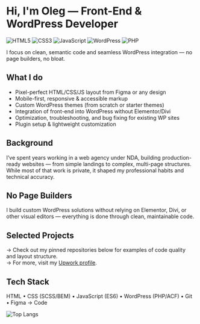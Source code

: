 # Hi, I'm Oleg — Front-End & WordPress Developer
![HTML5](https://img.shields.io/badge/HTML5-E34F26?style=flat&logo=html5&logoColor=white)
![CSS3](https://img.shields.io/badge/CSS3-1572B6?style=flat&logo=css3&logoColor=white)
![JavaScript](https://img.shields.io/badge/JavaScript-F7DF1E?style=flat&logo=javascript&logoColor=black)
![WordPress](https://img.shields.io/badge/WordPress-21759B?style=flat&logo=wordpress&logoColor=white)
![PHP](https://img.shields.io/badge/PHP-777BB4?style=flat&logo=php&logoColor=white)

I focus on clean, semantic code and seamless WordPress integration — no page builders, no bloat.

## What I do
- Pixel-perfect HTML/CSS/JS layout from Figma or any design
- Mobile-first, responsive & accessible markup
- Custom WordPress themes (from scratch or starter themes)
- Integration of front-end into WordPress without Elementor/Divi
- Optimization, troubleshooting, and bug fixing for existing WP sites
- Plugin setup & lightweight customization

## Background
I’ve spent years working in a web agency under NDA, building production-ready websites — from simple landings to complex, multi-page structures. While most of that work is private, it shaped my professional habits and technical accuracy.

## No Page Builders
I build custom WordPress solutions without relying on Elementor, Divi, or other visual editors — everything is done through clean, maintainable code.

## Selected Projects
→ Check out my pinned repositories below for examples of code quality and layout structure.<br>
→ For more, visit my [Upwork profile](https://www.upwork.com/freelancers/olegwebdeveloper).

## Tech Stack
HTML • CSS (SCSS/BEM) • JavaScript (ES6) • WordPress (PHP/ACF) • Git • Figma → Code

![Top Langs](https://github-readme-stats.vercel.app/api/top-langs/?username=oleg-1991&layout=compact&theme=radical)


